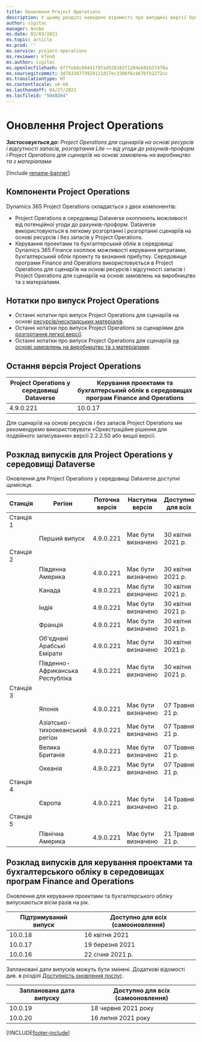 ```yaml
---
title: Оновлення Project Operations
description: У цьому розділі наведено відомості про випущені версії Dynamics 365 Project Operations.
author: sigitac
manager: Annbe
ms.date: 03/03/2021
ms.topic: article
ms.prod: ''
ms.service: project-operations
ms.reviewer: kfend
ms.author: sigitac
ms.openlocfilehash: 6f7feb8c84441f97ad52016371284eb91b37478a
ms.sourcegitcommit: 3d78338773929121d17ec3386f6cb67bfb2272cc
ms.translationtype: HT
ms.contentlocale: uk-UA
ms.lasthandoff: 04/27/2021
ms.locfileid: "5948264"
---
```

# <a name="project-operations-updates"></a>Оновлення Project Operations

_**Застосовується до:** Project Operations для сценаріїв на основі ресурсів і відсутності запасів, розгортання Lite — від угоди до рахунків-проформ і Project Operations для сценаріїв на основі замовлень на виробництво та з матеріалами_

[!include [rename-banner](~/includes/cc-data-platform-banner.md)]

## <a name="project-operations-components"></a>Компоненти Project Operations

Dynamics 365 Project Operations складається з двох компонентів:

- Project Operations в середовищі Dataverse охоплюють можливості від потенційної угоди до рахунків-проформ. Dataverse використовуються в легкому розгортанні і розгортанні сценаріїв на основі ресурсів і без запасів у Project Operations.
- Керування проектами та бухгалтерський облік в середовищі Dynamics 365 Finance охоплює можливості керування витратами, бухгалтерський облік проекту та визнання прибутку. Середовище програми Finance and Operations використовується в Project Operations для сценаріїв на основі ресурсів і відсутності запасів і Project Operations для сценаріїв на основі замовлень на виробництво та з матеріалами.

## <a name="project-operations-release-notes"></a>Нотатки про випуск Project Operations
- Останні нотатки про випуск Project Operations для сценаріїв на основі [ресурсів/нескладських матеріалів](whats-new-apr-2021-resource-based.md).
- Останні нотатки про випуск Project Operations за сценаріями для [розгортання легкої версії](../pro/whats-new/whats-new-apr-2021-lite.md).
- Останні нотатки про випуск Project Operations для сценаріїв [на основі замовлень на виробництво та з матеріалами](../prod-pma/whats-new/whats-new-mar-2021-stocked.md).

## <a name="project-operations-latest-version"></a>Остання версія Project Operations

| Project Operations у середовищі Dataverse | Керування проектами та бухгалтерський облік в середовищах програм Finance and Operations | 
| --- | --- |
| 4.9.0.221 | 10.0.17 |

Для сценаріїв на основі ресурсів і без запасів Project Operations ми рекомендуємо використовувати «Оркестраційне рішення для подвійного записування» версії 2.2.2.50 або вищої версії.

## <a name="release-schedule-for-project-operations-on-dataverse-environment"></a>Розклад випусків для Project Operations у середовищі Dataverse

Оновлення для Project Operations у середовищі Dataverse доступні щомісяця. 

| Станція   | Регіон        | Поточна версія | Наступна версія | Доступно для всіх |
|-----------|---------------|-----------------|--------------|---------------------|
| Станція 1 |   &nbsp;      |    &nbsp;       | &nbsp;       |      &nbsp;         |
|   &nbsp;  | Перший випуск |  4.9.0.221       | Має бути визначено     | 30 квітня 2021 р.           |
| Станція 2 |   &nbsp;      |    &nbsp;       | &nbsp;       |      &nbsp;         |
|   &nbsp;  | Південна Америка |  4.9.0.221       | Має бути визначено     | 30 квітня 2021 р.           |
|    &nbsp; | Канада        |  4.9.0.221       | Має бути визначено     | 30 квітня 2021 р.           |
|   &nbsp;  | Індія         |  4.9.0.221       | Має бути визначено     | 30 квітня 2021 р.           |
|   &nbsp;  | Франція         |  4.9.0.221       | Має бути визначено     | 30 квітня 2021 р.           |
|   &nbsp;  | Об'єднані Арабські Емірати         |  4.9.0.221       | Має бути визначено     | 30 квітня 2021 р.           |
|   &nbsp;  | Південно-Африканська Республіка         |  4.9.0.221       | Має бути визначено     | 30 квітня 2021 р.           |
| Станція 3  |      &nbsp;   |     &nbsp;      |     &nbsp;   |      &nbsp;         |
|   &nbsp;  | Японія         |  4.9.0.221       | Має бути визначено     | 07 Травня 21 р.           |
|   &nbsp;  | Азіатсько-тихоокеанський регіон  |  4.9.0.221       | Має бути визначено     | 07 Травня 21 р.           |
|   &nbsp;  | Велика Британія |  4.9.0.221       | Має бути визначено     | 07 Травня 21 р.           |
|   &nbsp;  | Океанія       |  4.9.0.221       | Має бути визначено     | 07 Травня 21 р.           |
| Станція 4 |     &nbsp;    |     &nbsp;      |     &nbsp;   |      &nbsp;         |
|   &nbsp;  | Європа        |  4.9.0.221       | Має бути визначено     | 14 Травня 21 р.           |
| Станція 5 |     &nbsp;    |     &nbsp;      |     &nbsp;   |      &nbsp;         |
|   &nbsp;  | Північна Америка |  4.9.0.221       | Має бути визначено     | 21 Травня 21 р.           |

## <a name="release-schedule-for-project-management-and-accounting-in-the-finance-and-operations-apps-environment"></a>Розклад випусків для керування проектами та бухгалтерського обліку в середовищах програм Finance and Operations

Оновлення для керування проектами та бухгалтерського обліку випускаються вісім разів на рік.

| Підтримуваний випуск | Доступно для всіх (самооновлення) |
| --- | --- |
| 10.0.18 | 16 квітня 2021 |
| 10.0.17 | 19 березня 2021 |
| 10.0.16 | 22 січня 2021 р. |


Заплановані дати випусків можуть бути змінені. Додаткові відомості див. в розділі [Доступність оновлення послуг](/dynamics365/fin-ops-core/fin-ops/get-started/public-preview-releases?toc=%2fdynamics365%2ffinance%2ftoc.json).

| Запланована дата випуску | Доступно для всіх (самооновлення) |
| --- | --- |
| 10.0.19 | 18 червня 2021 року |
| 10.0.20 | 16 липня 2021 року |


[!INCLUDE[footer-include](../includes/footer-banner.md)]